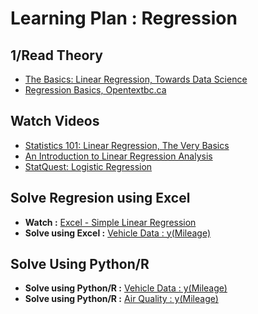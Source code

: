 # Learning Plan : Regression

## 1/Read Theory
- [The Basics: Linear Regression, Towards Data Science](https://towardsdatascience.com/the-basics-linear-regression-2fc9f5124687)
- [Regression Basics, Opentextbc.ca](https://opentextbc.ca/introductorybusinessstatistics/chapter/regression-basics-2/)

## Watch Videos
- [Statistics 101: Linear Regression, The Very Basics](https://www.youtube.com/watch?v=ZkjP5RJLQF4)
- [An Introduction to Linear Regression Analysis](https://www.youtube.com/watch?v=zPG4NjIkCjc)
- [StatQuest: Logistic Regression](https://www.youtube.com/watch?v=yIYKR4sgzI8)

## Solve Regresion using Excel
- **Watch :** [Excel - Simple Linear Regression](https://www.youtube.com/watch?v=Cltt47Ah3Q4)
- **Solve using Excel :** [Vehicle Data : y(Mileage)](https://github.com/KunaalNaik/Data_Science/blob/master/Learning%20Plans/Regression_Excel_Vehicle_Data.csv)

## Solve Using Python/R
- **Solve using Python/R :** [Vehicle Data : y(Mileage)](https://github.com/KunaalNaik/Data_Science/blob/master/Learning%20Plans/Regression_Excel_Vehicle_Data.csv)
- **Solve using Python/R :** [Air Quality : y(Mileage)](https://archive.ics.uci.edu/ml/datasets/Air+Quality)




